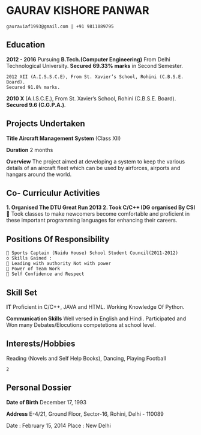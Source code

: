 # GAURAV KISHORE PANWAR

```
gauraviaf1993@gmail.com | +91 9811089795
```
## Education

**2012 - 2016** Pursuing **B.Tech.(Computer Engineering)** From Delhi Technological
University. **Secured 69.33% marks** in Second Semester.

```
2012 XII (A.I.S.S.C.E), From St. Xavier’s School, Rohini (C.B.S.E. Board).
Secured 91.8% marks.
```
**2010 X** (A.I.S.C.E.), From St. Xavier’s School, Rohini (C.B.S.E. Board).
**Secured 9.6 (C.G.P.A.)**.

## Projects Undertaken

**Title Aircraft Management System** (Class XII)

**Duration** 2 months

**Overview** The project aimed at developing a system to keep the various details of an
aircraft fleet which can be used by airforces, airports and hangars around the
world.

## Co- Curriculur Activities

**1. Organised The DTU Great Run 2013
2. Took C/C++ IDG organised By CSI**
     Took classes to make newcomers become comfortable and proficient in
       these important programming languages for enhancing their careers.

## Positions Of Responsibility

```
 Sports Captain (Naidu House) School Student Council(2011-2012)
o Skills Gained :
 Leading with authority Not with power
 Power of Team Work
 Self Confidence and Respect
```
## Skill Set

**IT** Proficient in C/C++, JAVA and HTML. Working Knowledge Of Python.

**Communication Skills** Well versed in English and Hindi. Participated and Won many
Debates/Elocutions competetions at school level.

## Interests/Hobbies

Reading (Novels and Self Help Books), Dancing, Playing Football


```
2
```
## Personal Dossier

**Date of Birth** December 17, 1993

**Address** E-4/21, Ground Floor, Sector-16, Rohini, Delhi - 110089

Date : February 15, 2014 Place : New Delhi


